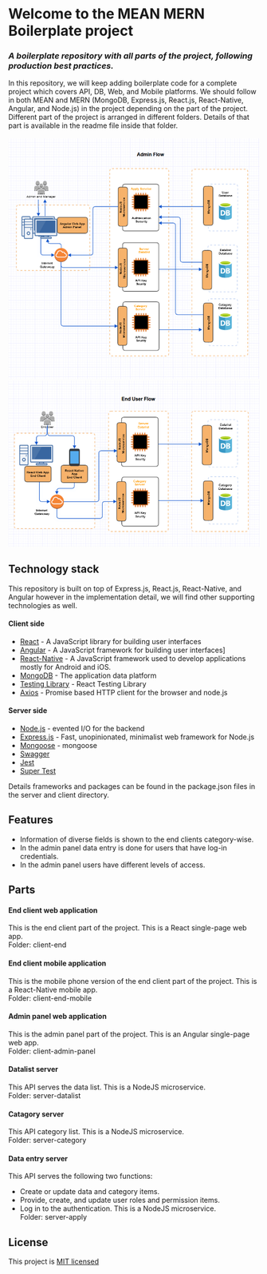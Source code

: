 # Welcome to the MEAN MERN Boilerplate project

### _A boilerplate repository with all parts of the project, following production best practices._

In this repository, we will keep adding boilerplate code for a complete project which covers API, DB, Web, and Mobile platforms.
We should follow in both MEAN and MERN (MongoDB, Express.js, React.js, React-Native, Angular, and Node.js) in the project depending on the part of the project.
Different part of the project is arranged in different folders. Details of that part is available in the readme file inside that folder.<br/><br/>
![](adminFlow.PNG)
![](endUserFlow.PNG)

## Technology stack

This repository is built on top of Express.js, React.js, React-Native, and Angular however in the implementation detail, we will find other supporting technologies as well.

#### Client side

- [React] - A JavaScript library for building user interfaces
- [Angular] - A JavaScript framework for building user interfaces]
- [React-Native] - A JavaScript framework used to develop applications mostly for Android and iOS.
- [MongoDB] - The application data platform
- [Testing Library] - React Testing Library
- [Axios] - Promise based HTTP client for the browser and node.js

#### Server side

- [Node.js] - evented I/O for the backend
- [Express.js] - Fast, unopinionated, minimalist web framework for Node.js
- [Mongoose] - mongoose
- [Swagger]
- [Jest]
- [Super Test]

Details frameworks and packages can be found in the package.json files in the server and client directory.

## Features

- Information of diverse fields is shown to the end clients category-wise.
- In the admin panel data entry is done for users that have log-in credentials.
- In the admin panel users have different levels of access.

## Parts

#### End client web application
This is the end client part of the project. This is a React single-page web app.<br/>
Folder: client-end

#### End client mobile application
This is the mobile phone version of the end client part of the project. This is a React-Native mobile app.<br/>
Folder: client-end-mobile

#### Admin panel web application
This is the admin panel part of the project. This is an Angular single-page web app.<br/>
Folder: client-admin-panel

#### Datalist server
This API serves the data list. This is a NodeJS microservice.<br/>
Folder: server-datalist

#### Catagory server
This API category list. This is a NodeJS microservice.<br/>
Folder: server-category

#### Data entry server
This API serves the following two functions:
- Create or update data and category items.
- Provide, create, and update user roles and permission items.
- Log in to the authentication.
This is a NodeJS microservice.<br/>
Folder: server-apply

## License

This project is [MIT licensed](https://opensource.org/licenses/MIT)

[node.js]: http://nodejs.org
[express.js]: http://expressjs.com
[docker]: https://www.docker.com
[react]: https://reactjs.org/
[mongodb]: https://www.mongodb.com/
[testing library]: https://testing-library.com/
[axios]: https://github.com/axios/axios
[mongoose]: https://mongoosejs.com/
[swagger]: https://swagger.io/
[jest]: https://jestjs.io/
[super test]: https://github.com/visionmedia/supertest
[Angular]: https://angular.io/
[React-Native]: https://reactnative.dev/
